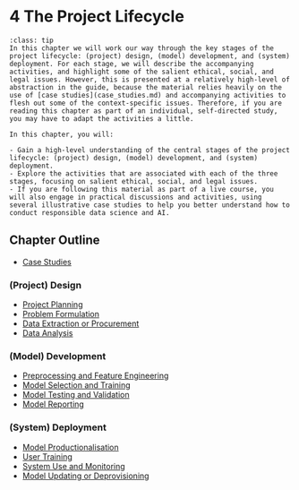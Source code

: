 # 4 The Project Lifecycle

```{admonition} Summary
:class: tip
In this chapter we will work our way through the key stages of the project lifecycle: (project) design, (model) development, and (system) deployment. For each stage, we will describe the accompanying activities, and highlight some of the salient ethical, social, and legal issues. However, this is presented at a relatively high-level of abstraction in the guide, because the material relies heavily on the use of [case studies](case_studies.md) and accompanying activities to flesh out some of the context-specific issues. Therefore, if you are reading this chapter as part of an individual, self-directed study, you may have to adapt the activities a little. 
```

```{admonition} Learning Objectives
In this chapter, you will:

- Gain a high-level understanding of the central stages of the project lifecycle: (project) design, (model) development, and (system) deployment.
- Explore the activities that are associated with each of the three stages, focusing on salient ethical, social, and legal issues.
- If you are following this material as part of a live course, you will also engage in practical discussions and activities, using several illustrative case studies to help you better understand how to conduct responsible data science and AI.
```

## Chapter Outline

- [Case Studies](case_studies.md)

### (Project) Design

- [Project Planning](planning.md)
- [Problem Formulation](problem.md)
- [Data Extraction or Procurement](data_extraction.md)
- [Data Analysis](data_analysis.ipynb)

### (Model) Development
- [Preprocessing and Feature Engineering](preprocessing.md)
- [Model Selection and Training](model_selection.md)
- [Model Testing and Validation](model_testing.md)
- [Model Reporting](model_reporting.md)

### (System) Deployment

- [Model Productionalisation](model_productionalisation.md)
- [User Training](user_training.md)
- [System Use and Monitoring](system_use.md)
- [Model Updating or Deprovisioning](model_updating.md)
